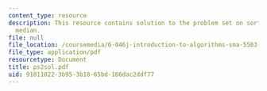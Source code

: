 ```yaml
---
content_type: resource
description: This resource contains solution to the problem set on sorting and weighted
  median.
file: null
file_location: /coursemedia/6-046j-introduction-to-algorithms-sma-5503-fall-2005/918110223b953b1865bd166dac2ddf77_ps2sol.pdf
file_type: application/pdf
resourcetype: Document
title: ps2sol.pdf
uid: 91811022-3b95-3b18-65bd-166dac2ddf77
---
```

